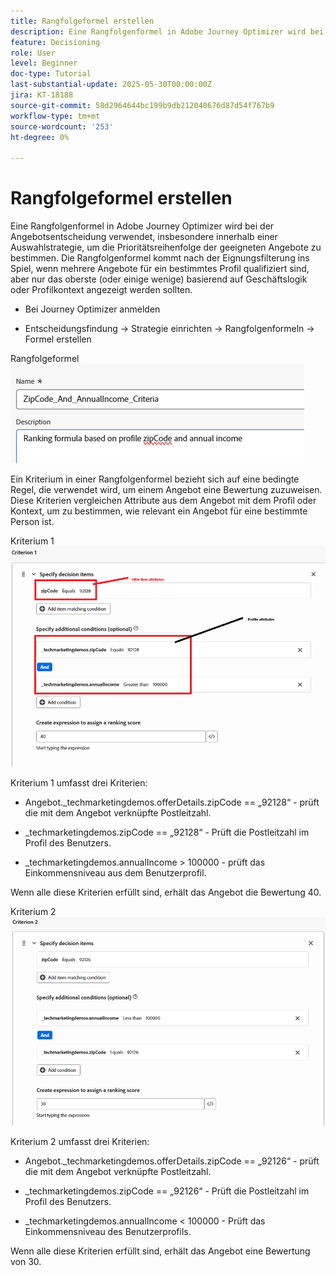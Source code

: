 ```yaml
---
title: Rangfolgeformel erstellen
description: Eine Rangfolgenformel in Adobe Journey Optimizer wird bei der Angebotsentscheidung verwendet, insbesondere innerhalb einer Auswahlstrategie, um die Prioritätsreihenfolge der geeigneten Angebote zu bestimmen.
feature: Decisioning
role: User
level: Beginner
doc-type: Tutorial
last-substantial-update: 2025-05-30T00:00:00Z
jira: KT-18188
source-git-commit: 58d2964644bc199b9db212040676d87d54f767b9
workflow-type: tm+mt
source-wordcount: '253'
ht-degree: 0%

---
```



# Rangfolgeformel erstellen

Eine Rangfolgenformel in Adobe Journey Optimizer wird bei der Angebotsentscheidung verwendet, insbesondere innerhalb einer Auswahlstrategie, um die Prioritätsreihenfolge der geeigneten Angebote zu bestimmen. Die Rangfolgenformel kommt nach der Eignungsfilterung ins Spiel, wenn mehrere Angebote für ein bestimmtes Profil qualifiziert sind, aber nur das oberste (oder einige wenige) basierend auf Geschäftslogik oder Profilkontext angezeigt werden sollten.

* Bei Journey Optimizer anmelden

* Entscheidungsfindung -> Strategie einrichten -> Rangfolgenformeln -> Formel erstellen

Rangfolgeformel
![name_description](assets/formuala-ranking.png)

Ein Kriterium in einer Rangfolgenformel bezieht sich auf eine bedingte Regel, die verwendet wird, um einem Angebot eine Bewertung zuzuweisen. Diese Kriterien vergleichen Attribute aus dem Angebot mit dem Profil oder Kontext, um zu bestimmen, wie relevant ein Angebot für eine bestimmte Person ist.



Kriterium 1
![criteria_one](assets/criteria1.png)

Kriterium 1 umfasst drei Kriterien:

* Angebot._techmarketingdemos.offerDetails.zipCode == „92128“ - prüft die mit dem Angebot verknüpfte Postleitzahl.

* _techmarketingdemos.zipCode == „92128“ - Prüft die Postleitzahl im Profil des Benutzers.

* _techmarketingdemos.annualIncome > 100000 - prüft das Einkommensniveau aus dem Benutzerprofil.

Wenn alle diese Kriterien erfüllt sind, erhält das Angebot die Bewertung 40.






Kriterium 2
![criteria_two](assets/criteria2.png)

Kriterium 2 umfasst drei Kriterien:

* Angebot._techmarketingdemos.offerDetails.zipCode == „92126“ - prüft die mit dem Angebot verknüpfte Postleitzahl.

* _techmarketingdemos.zipCode == „92126“ - Prüft die Postleitzahl im Profil des Benutzers.

* _techmarketingdemos.annualIncome &lt; 100000 - Prüft das Einkommensniveau des Benutzerprofils.

Wenn alle diese Kriterien erfüllt sind, erhält das Angebot eine Bewertung von 30.




